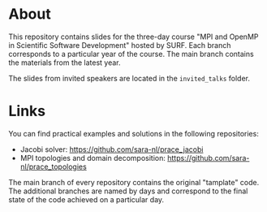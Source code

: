 # About
This repository contains slides for the three-day course "MPI and OpenMP in Scientific Software Development" hosted by SURF. Each branch corresponds to a particular year of the course. The main branch contains the materials from the latest year.

The slides from invited speakers are located in the `invited_talks` folder.

# Links
You can find practical examples and solutions in the following repositories:
- Jacobi solver: https://github.com/sara-nl/prace_jacobi
- MPI topologies and domain decomposition: https://github.com/sara-nl/prace_topologies

The main branch of every repository contains the original "tamplate" code. The additional branches are named by days and correspond 
to the final state of the code achieved on a particular day.

